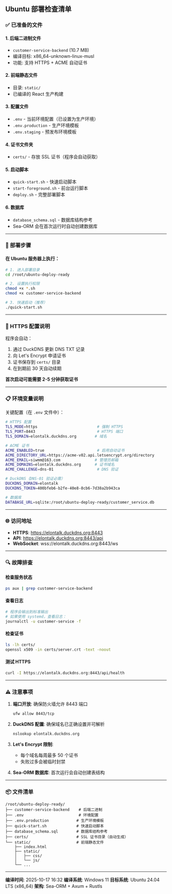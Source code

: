 ## Ubuntu 部署检查清单

### ✅ 已准备的文件

#### 1. 后端二进制文件
- `customer-service-backend` (10.7 MB)
- 编译目标: x86_64-unknown-linux-musl
- 功能: 支持 HTTPS + ACME 自动证书

#### 2. 前端静态文件
- 目录: `static/`
- 已编译的 React 生产构建

#### 3. 配置文件
- `.env` - 当前环境配置（已设置为生产环境）
- `.env.production` - 生产环境模板
- `.env.staging` - 预发布环境模板

#### 4. 证书文件夹
- `certs/` - 存放 SSL 证书（程序会自动获取）

#### 5. 启动脚本
- `quick-start.sh` - 快速启动脚本
- `start-foreground.sh` - 前台运行脚本
- `deploy.sh` - 完整部署脚本

#### 6. 数据库
- `database_schema.sql` - 数据库结构参考
- Sea-ORM 会在首次运行时自动创建数据库

---

### 🚀 部署步骤

#### 在 Ubuntu 服务器上执行：

```bash
# 1. 进入部署目录
cd /root/ubuntu-deploy-ready

# 2. 设置执行权限
chmod +x *.sh
chmod +x customer-service-backend

# 3. 快速启动（推荐）
./quick-start.sh
```

---

### 🔐 HTTPS 配置说明

程序会自动：
1. 通过 DuckDNS 更新 DNS TXT 记录
2. 向 Let's Encrypt 申请证书
3. 证书保存到 `certs/` 目录
4. 在到期前 30 天自动续期

**首次启动可能需要 2-5 分钟获取证书**

---

### 📋 环境变量说明

关键配置（在 `.env` 文件中）：

```bash
# HTTPS 配置
TLS_MODE=https                          # 强制 HTTPS
TLS_PORT=8443                           # HTTPS 端口
TLS_DOMAIN=elontalk.duckdns.org        # 域名

# ACME 证书
ACME_ENABLED=true                       # 启用自动证书
ACME_DIRECTORY_URL=https://acme-v02.api.letsencrypt.org/directory
ACME_EMAIL=siwmm@163.com               # 管理员邮箱
ACME_DOMAINS=elontalk.duckdns.org      # 证书域名
ACME_CHALLENGE=dns-01                   # DNS 验证

# DuckDNS（DNS-01 验证必需）
DUCKDNS_DOMAIN=elontalk
DUCKDNS_TOKEN=400bfeb6-b2fe-40e8-8cb6-7d38a2b943ca

# 数据库
DATABASE_URL=sqlite:/root/ubuntu-deploy-ready/customer_service.db
```

---

### 🌐 访问地址

- **HTTPS**: https://elontalk.duckdns.org:8443
- **API**: https://elontalk.duckdns.org:8443/api
- **WebSocket**: wss://elontalk.duckdns.org:8443/ws

---

### 🔍 故障排查

#### 检查服务状态
```bash
ps aux | grep customer-service-backend
```

#### 查看日志
```bash
# 程序会输出到标准输出
# 如果使用 systemd，查看日志：
journalctl -u customer-service -f
```

#### 检查证书
```bash
ls -lh certs/
openssl x509 -in certs/server.crt -text -noout
```

#### 测试 HTTPS
```bash
curl -I https://elontalk.duckdns.org:8443/api/health
```

---

### ⚠️ 注意事项

1. **端口开放**: 确保防火墙允许 8443 端口
   ```bash
   ufw allow 8443/tcp
   ```

2. **DuckDNS 配置**: 确保域名已正确设置并可解析
   ```bash
   nslookup elontalk.duckdns.org
   ```

3. **Let's Encrypt 限制**: 
   - 每个域名每周最多 50 个证书
   - 失败过多会被临时封禁

4. **Sea-ORM 数据库**: 首次运行会自动创建表结构

---

### 📦 文件清单

```
/root/ubuntu-deploy-ready/
├── customer-service-backend    # 后端二进制
├── .env                        # 环境配置
├── .env.production            # 生产环境模板
├── quick-start.sh             # 快速启动脚本
├── database_schema.sql        # 数据库结构参考
├── certs/                     # SSL 证书目录（自动生成）
└── static/                    # 前端静态文件
    ├── index.html
    ├── static/
    │   ├── css/
    │   └── js/
    └── ...
```

---

**编译时间**: 2025-10-17 16:32
**编译系统**: Windows 11
**目标系统**: Ubuntu 24.04 LTS (x86_64)
**架构**: Sea-ORM + Axum + Rustls
